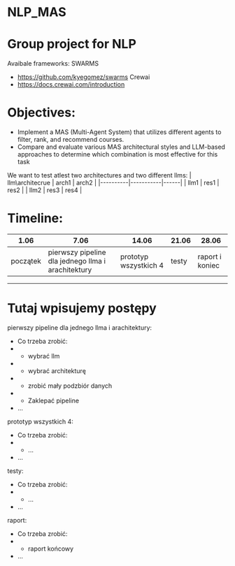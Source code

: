 # NLP_MAS
# Group project for NLP

Avaibale frameworks:
SWARMS
- https://github.com/kyegomez/swarms
Crewai
- https://docs.crewai.com/introduction

# Objectives:
- Implement a MAS (Multi-Agent System) that utilizes different agents to filter, rank, and recommend courses.
- Compare and evaluate various MAS architectural styles and LLM-based approaches to determine which combination is most effective for this task

We want to test atlest two architectures and two different llms:
| llm\architecrue | arch1  | arch2 |
|----------|-----------|------|
| llm1 |  res1  |  res2  |
| llm2 |  res3  |  res4  |

# Timeline:

| 1.06 | 7.06 | 14.06 | 21.06 | 28.06 |
|------|------|-------|-------|-------|
| początek |  pierwszy pipeline dla jednego llma i arachitektury | prototyp wszystkich 4 | testy | raport i koniec | 

---
# Tutaj wpisujemy postępy
pierwszy pipeline dla jednego llma i arachitektury:
- Co trzeba zrobić:
- - wybrać llm
- - wybrać architekturę
- - zrobić mały podzbiór danych
- - Zaklepać pipeline
 - ...

prototyp wszystkich 4:
- Co trzeba zrobić:
- - ...
- ...

testy:
- Co trzeba zrobić:
- - ...
- ...

raport:
- Co trzeba zrobić:
- - raport końcowy
- ...

